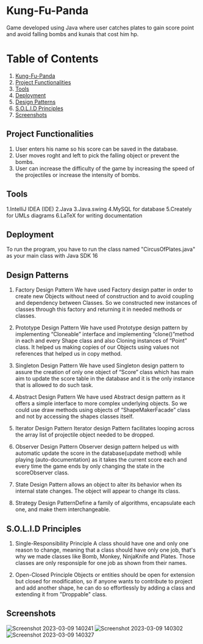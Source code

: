 # Kung-Fu-Panda
Game developed using Java where user catches plates to gain score point and avoid falling bombs and kunais that cost him hp.

# Table of Contents

1. [Kung-Fu-Panda](#Kung-Fu-Panda)
2. [Project Functionalities](#project-functionalities)
3. [Tools](#tools)
4. [Deployment](#deployment)
5. [Design Patterns](#design-patterns)
6. [S.O.L.I.D Principles](#solid-principles)
7. [Screenshots](#screenshots)

## Project Functionalities

1. User enters his name so his score can be saved in the database.
2. User moves roght and left to pick the falling object or prevent the bombs.
3. User can increase the difficulty of the game by increasing the speed of the projectiles or increase the intensity of bombs.

## Tools

1.IntelliJ IDEA (IDE)
2.Java
3.Java.swing
4.MySQL for database
5.Creately for UMLs diagrams
6.LaTeX for writing documentation

## Deployment

To run the program, you have to run the class named "CircusOfPlates.java" as your main class with Java SDK 16

## Design Patterns

1. Factory Design Pattern We have used Factory design patter in order to create new Objects without need of construction and to avoid coupling and dependency between Classes. So we constructed new instances of classes through this factory and returning it in needed methods or classes.

2. Prototype Design Pattern We have used Prototype design pattern by implementing “Cloneable” interface and implementing “clone()”method in each and every Shape class and also Cloning instances of “Point” class. It helped us making copies of our Objects using values not references that helped us in copy method.

3. Singleton Design Pattern We have used Singleton design pattern to assure the creation of only one object of “Score” class which has main aim to update the score table in the database and it is the only instance that is allowed to do such task.

4. Abstract Design Pattern We have used Abstract design pattern as it offers a simple interface to more complex underlying objects. So we could use draw methods using objects of “ShapeMakerFacade” class and not by accessing the shapes classes itself.

5. Iterator Design Pattern Iterator design Pattern facilitates looping across the array list of projectile object needed to be dropped.
   
6. Observer Design Pattern Observer design pattern helped us with automatic update the score in the database(update method) while playing (auto-documentation) as it takes the current score each and every time the game ends by only changing the state in the scoreObserver class.

7. State Design Pattern allows an object to alter its behavior when its internal state changes. The object will appear to change its class.

8. Strategy Design PatternDefine a family of algorithms, encapsulate each one, and make them interchangeable.

## S.O.L.I.D Principles

1. Single-Responsibility Principle A class should have one and only one reason to change, meaning that a class should have only one job, that's why we made classes like Bomb, Monkey, NinjaKnife and Plates. Those classes are only responsiple for one job as shown from their names.

2. Open-Closed Principle Objects or entities should be open for extension but closed for modification, so if anyone wants to contribute to project and add another shape, he can do so effortlessly by adding a class and extending it from "Droppable" class.


## Screenshots


![Screenshot 2023-03-09 140241](https://user-images.githubusercontent.com/97104406/224017962-74eaa96e-825b-4b2f-aa7a-eee6be49a531.png)
![Screenshot 2023-03-09 140302](https://user-images.githubusercontent.com/97104406/224018112-5951c6f2-060f-4cc6-a2b1-19a732b8d4d4.png)
![Screenshot 2023-03-09 140327](https://user-images.githubusercontent.com/97104406/224018133-91bd5ed5-5992-46bd-a5f2-e5dd6cbc192b.png)
